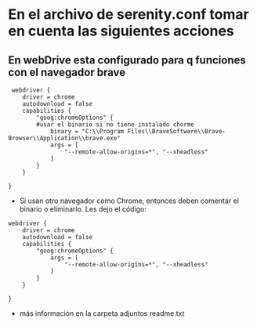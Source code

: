 # En el archivo de serenity.conf tomar en cuenta las siguientes acciones

## En webDrive esta configurado para q funciones con el navegador brave
```
 webdriver {
    driver = chrome
    autodownload = false
    capabilities {
        "goog:chromeOptions" {
        #usar el binario si no tiene instalado chorme
            binary = "C:\\Program Files\\BraveSoftware\\Brave-Browser\\Application\\brave.exe"
            args = [
                "--remote-allow-origins=*", "--xheadless"
            ]
        }
    }

}
```
- Si usan otro navegador como Chrome, entonces deben comentar el binario o eliminarlo. Les dejo el código:
```
webdriver {
    driver = chrome
    autodownload = false
    capabilities {
        "goog:chromeOptions" {
            args = [
                "--remote-allow-origins=*", "--xheadless"
            ]
        }
    }

}
```
- más información en la carpeta adjuntos readme.txt